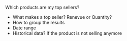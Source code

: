 Which products are my top sellers?
- What makes a top seller? Renevue or Quantity?
- How to group the results
- Date range
- Historical data? If the product is not selling anymore

